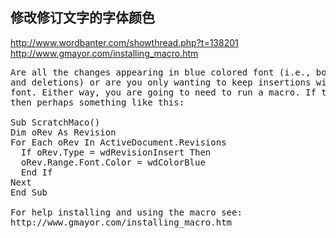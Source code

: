 

修改修订文字的字体颜色
-----------------------------

http://www.wordbanter.com/showthread.php?t=138201
http://www.gmayor.com/installing_macro.htm

<pre>
Are all the changes appearing in blue colored font (i.e., both insertions 
and deletions) or are you only wanting to keep insertions with blue colored 
font. Either way, you are going to need to run a macro. If the latter, 
then perhaps something like this:

Sub ScratchMaco()
Dim oRev As Revision
For Each oRev In ActiveDocument.Revisions
  If oRev.Type = wdRevisionInsert Then
  oRev.Range.Font.Color = wdColorBlue
  End If
Next
End Sub

For help installing and using the macro see: 
http://www.gmayor.com/installing_macro.htm

</pre>
